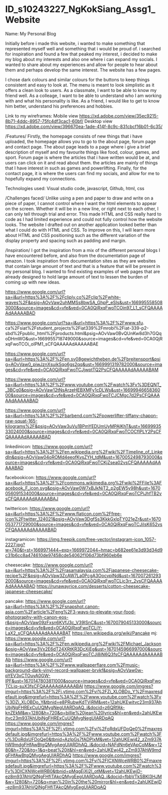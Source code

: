 # ID_s10243227_NgKokSiang_Assg1_Website
Name: My Personal Blog

Initially before i made this website, i wanted to make something that represented myself well and something that i would be proud of. i searched for inspiration and found a few that peaked my interest, i decided to make my blog about my interests and also one where i can expand my socials.
I wanted to share about my experiences and allow for people to hear about them and perhaps develop the same interest.
The website has a few pages.

I chose dark colours and similar colours for the buttons to keep things consistent and easy to look at.
The menu is meant to look simplistic as it offers a clean look to users.
As a classmate, I want to be able to know my friend well.
As a colleage, I want to be able to understand who I am working with and what his personality is like.
As a friend, I would like to get to know him better, understand his preferences and hobbies.


Link to my wireframes:
Mobile view
https://xd.adobe.com/view/35ec9215-8b71-4ddc-8957-75fc4df3cac1-60bf/
Desktop view
https://xd.adobe.com/view/396670ea-1ade-414f-8c9c-831cbcf16b01-6c35/

/Features/
Firstly, the homepage consists of new things that i have uploaded, the homepage allows you to go to the about page, forum page and contact page.
The about page leads to a page where i give a brief description of myself and my favourite things like food, colour, games, and  sport.
Forum page is where the articles that i have written would be at, and users can click on it and read about them. the articles are mainly of things that I have interest in such as games and powerlifting.
Finally, for the contact page, it is where the users can find my socials, and allow for me to hopefully expand my connections.

Technologies used:
Visual studio code, javascript, Github, html, css

/Challenges faced/
Unlike using a pen and paper to draw and write on a piece of paper, I cannot control where I want the html elements to appear on the screen. Whether it will be in a new line, or right next to each other, I can only tell through trial and error. This made HTML and CSS really hard to code as I had limited experience and could not fully control how the website looks. The website I drafted out on another application looked better than what I could do with HTML and CSS. To improve on this, I will learn more about HTML and CSS positioning such as the different variation of the display property and spacing such as padding and margin.

/Inspiration/
I got the inspiration from a mix of the different personal blogs I have encountered before, and also from the documentation page of amazon. I took inspiration from documentation sites as they are websites that contain large amount of text and that is a feature that will be present in my personal blog. I wanted to find existing examples of web pages that are already designed to hold large amount of text to lessen the burden of coming up with new ideas.

https://www.google.com/url?sa=i&url=https%3A%2F%2Fcliply.co%2Fclip%2Fwhite-waves%2F&psig=AOvVaw2uhMMSs8bwSA_GhpP_eSIs&ust=1669955585083000&source=images&cd=vfe&ved=0CA0QjRxqFwoTCOin97_L1_sCFQAAAAAdAAAAABAD

https://www.google.com/url?sa=i&url=https%3A%2F%2Fwww.sfu.
ca%2Fsiat%2Fstudent_projects%2Fiat339%2Fmrobl%2Fiat-339-p2-sbd%2Fpublic_html%2Fproducts.html&psig=AOvVaw0BvQUnKw8d3h7GQqoDHmWO&ust=1669955718749000&source=images&cd=vfe&ved=0CA0QjRxqFwoTCOi_oIPM1_sCFQAAAAAdAAAAABAE

https://www.google.com/url?sa=i&url=https%3A%2F%2Fen.sv08gewichtheben.de%2Fbreitensport&psig=AOvVaw0_piwJznXsuikSqo6gs2qq&ust=1669991319782000&source=images&cd=vfe&ved=0CA0QjRxqFwoTCJjwptTQ2PsCFQAAAAAdAAAAABAM

https://www.google.com/url?sa=i&url=https%3A%2F%2Fwww.youtube.com%2Fwatch%3Fv%3DEQNT__3BCg0&psig=AOvVaw12tNsArzeHEBXMFy1cDLWs&ust=1669994665836000&source=images&cd=vfe&ved=0CA0QjRxqFwoTCJCMgc7d2PsCFQAAAAAdAAAAABAD

https://www.google.com/url?sa=i&url=https%3A%2F%2Fbarbend.com%2Fpowerlifter-tiffany-chapon-raw-squat-165-kilograms%2F&psig=AOvVaw3uVu1BPmYEDUmUyMPAlKhT&ust=1669993533024000&source=images&cd=vfe&ved=0CA0QjRxqFwoTCOCflPLY2PsCFQAAAAAdAAAAABAD

linkedinicon:
https://www.google.com/url?sa=i&url=https%3A%2F%2Fen.wikipedia.org%2Fwiki%2FTimeline_of_LinkedIn&psig=AOvVaw04oROMd4eeofKvsZYH_tdM&ust=1670052498793000&source=images&cd=vfe&ved=0CA0QjRxqFwoTCKjZsea02vsCFQAAAAAdAAAAABAD

facebookicon:
https://www.google.com/url?sa=i&url=https%3A%2F%2Fcommons.wikimedia.org%2Fwiki%2FFile%3AFacebook_F_icon.svg&psig=AOvVaw0W7xBJkNjT2_p2gEW5y98h&ust=1670056091534000&source=images&cd=vfe&ved=0CA0QjRxqFwoTCPiJhfTB2vsCFQAAAAAdAAAAABAJ 

twittericon:
https://www.google.com/url?sa=i&url=https%3A%2F%2Fwww.flaticon.com%2Ffree-icon%2Ftwitter_124021&psig=AOvVaw3DgfSs3KkkGxIpTY021eZr&ust=1670053771729000&source=images&cd=vfe&ved=0CA0QjRxqFwoTCJiIsK652vsCFQAAAAAdAAAAABAD

instagramicon:
https://img.freepik.com/free-vector/instagram-icon_1057-2227.jpg?w=740&t=st=1669971444~exp=1669972044~hmac=b682ee61e3d93d34d9c31b6cc8a474610de97458cde54062f106d73bf960eb6e

cheesecake:
https://www.google.com/url?sa=i&url=https%3A%2F%2Frasamalaysia.com%2Fjapanese-cheesecake-recipe%2F&psig=AOvVaw3ZcAW7La0PcgA3OocvpINd&ust=1670072612932000&source=images&cd=vfe&ved=0CA0QjRxqFwoTCLic3rr_2vsCFQAAAAAdAAAAABAD
https://runawayrice.com/desserts/cotton-cheesecake-japanese-cheesecake/

pancake:
https://www.google.com/url?sa=i&url=https%3A%2F%2Fsnapshot.canon-asia.com%2Farticle%2Feng%2F3-ways-to-elevate-your-food-photography-with-canon-eos-r&psig=AOvVaw09zFxsn6KVfJ3c_V39ISnC&ust=1670079045133000&source=images&cd=vfe&ved=0CA0QjRxqFwoTCLjY-LaX2_sCFQAAAAAdAAAAABAT
https://en.wikipedia.org/wiki/Pancake
mj:
https://www.google.com/url?sa=i&url=https%3A%2F%2Fen.wikipedia.org%2Fwiki%2FMichael_Jackson&psig=AOvVaw3Vx2E6dT24XRtKR3DcXiEg&ust=1670145966997000&source=images&cd=vfe&ved=0CA0QjRxqFwoTCJi8iN6Q3fsCFQAAAAAdAAAAABAb
https://www.google.com/url?sa=i&url=https%3A%2F%2Fwww.wallpaperflare.com%2Fmusic-background-dark-vinyl-record-wallpaper-brvkf&psig=AOvVaw0w-pYEV3xCTOuyA0GW-lPF&ust=1670147803811000&source=images&cd=vfe&ved=0CA0QjRxqFwoTCLjq-suX3fsCFQAAAAAdAAAAABAI
https://www.google.com/imgres?imgurl=https%3A%2F%2Fi.ytimg.com%2Fvi%2FZi_XLOBDo_Y%2Fmaxresdefault.jpg&imgrefurl=https%3A%2F%2Fwww.youtube.com%2Fwatch%3Fv%3DZi_XLOBDo_Y&tbnid=e8PRubwKdTViRM&vet=12ahUKEwitvc23m937AhUbjNgFHRExCuUQMygNegUIARDqAQ..i&docid=z6QRfAk-knZEkM&w=1280&h=720&q=billie%20jean%20lyrics&hl=en&ved=2ahUKEwitvc23m937AhUbjNgFHRExCuUQMygNegUIARDqAQ
https://www.google.com/imgres?imgurl=https%3A%2F%2Fi.ytimg.com%2Fvi%2FoRdxUFDoQe0%2Fmaxresdefault.jpg&imgrefurl=https%3A%2F%2Fwww.youtube.com%2Fwatch%3Fv%3DoRdxUFDoQe0&tbnid=AzIpGs7fADPlxM&vet=12ahUKEwj42_zZm937AhW9mdgFHfAwBtgQMygAegUIARDhAQ..i&docid=NAFdNn6eVApCoM&w=1280&h=720&itg=1&q=beat%20it&hl=en&ved=2ahUKEwj42_zZm937AhW9mdgFHfAwBtgQMygAegUIARDhAQ
https://www.google.com/imgres?imgurl=https%3A%2F%2Fi.ytimg.com%2Fvi%2FICXNWceWRB0%2Fmaxresdefault.jpg&imgrefurl=https%3A%2F%2Fwww.youtube.com%2Fwatch%3Fv%3DICXNWceWRB0&tbnid=pMqgEjXi2I_otM&vet=12ahUKEwjD-ez8m937AhVQlNgFHfiTAkcQMygEegUIARDqAQ..i&docid=fbbVTkSBKl3HJM&w=1280&h=720&q=man%20in%20the%20mirror&hl=en&ved=2ahUKEwjD-ez8m937AhVQlNgFHfiTAkcQMygEegUIARDqAQ
